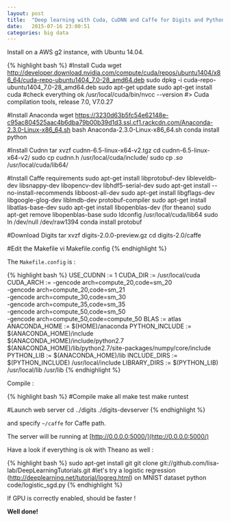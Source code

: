 ```yaml
---
layout: post
title:  "Deep learning with Cuda, CuDNN and Caffe for Digits and Python on Ubuntu 14.04"
date:   2015-07-16 23:00:51
categories: big data
---
```


Install on a AWS g2 instance, with Ubuntu 14.04.

{% highlight bash %}
#Install Cuda
wget http://developer.download.nvidia.com/compute/cuda/repos/ubuntu1404/x86_64/cuda-repo-ubuntu1404_7.0-28_amd64.deb
sudo dpkg -i cuda-repo-ubuntu1404_7.0-28_amd64.deb
sudo apt-get update
sudo apt-get install cuda
#check everything ok
/usr/local/cuda/bin/nvcc --version
#> Cuda compilation tools, release 7.0, V7.0.27

#Install Anaconda
wget https://3230d63b5fc54e62148e-c95ac804525aac4b6dba79b00b39d1d3.ssl.cf1.rackcdn.com/Anaconda-2.3.0-Linux-x86_64.sh
bash Anaconda-2.3.0-Linux-x86_64.sh
conda install python

#Install Cudnn
tar xvzf cudnn-6.5-linux-x64-v2.tgz
cd cudnn-6.5-linux-x64-v2/
sudo cp cudnn.h /usr/local/cuda/include/
sudo cp *.so* /usr/local/cuda/lib64/

#Install Caffe requirements
sudo apt-get install libprotobuf-dev libleveldb-dev libsnappy-dev libopencv-dev libhdf5-serial-dev
sudo apt-get install --no-install-recommends libboost-all-dev
sudo apt-get install libgflags-dev libgoogle-glog-dev liblmdb-dev protobuf-compiler
sudo apt-get install libatlas-base-dev
sudo apt-get install libopenblas-dev (for theano)
sudo apt-get remove libopenblas-base
sudo ldconfig /usr/local/cuda/lib64
sudo ln /dev/null /dev/raw1394
conda install protobuf  

#Download Digits
tar xvzf digits-2.0.0-preview.gz
cd digits-2.0/caffe

#Edit the Makefile
vi Makefile.config
{% endhighlight %}

The `Makefile.config` is :

{% highlight bash %}
USE_CUDNN := 1
CUDA_DIR := /usr/local/cuda
CUDA_ARCH := -gencode arch=compute_20,code=sm_20 \
                -gencode arch=compute_20,code=sm_21 \
                -gencode arch=compute_30,code=sm_30 \
                -gencode arch=compute_35,code=sm_35 \
                -gencode arch=compute_50,code=sm_50 \
                -gencode arch=compute_50,code=compute_50
BLAS := atlas
ANACONDA_HOME := $(HOME)/anaconda
PYTHON_INCLUDE := $(ANACONDA_HOME)/include \
                $(ANACONDA_HOME)/include/python2.7 \
                $(ANACONDA_HOME)/lib/python2.7/site-packages/numpy/core/include \
PYTHON_LIB := $(ANACONDA_HOME)/lib
INCLUDE_DIRS := $(PYTHON_INCLUDE) /usr/local/include
LIBRARY_DIRS := $(PYTHON_LIB) /usr/local/lib /usr/lib
{% endhighlight %}

Compile :

{% highlight bash %}
#Compile
make all
make test
make runtest

#Launch web server
cd ../digits
./digits-devserver
{% endhighlight %}

and specify `~/caffe` for Caffe path.

The server will be running at [http://0.0.0.0:5000/](http://0.0.0.0:5000/)

Have a look if everything is ok with Theano as well :

{% highlight bash %}
sudo apt-get install git
git clone git://github.com/lisa-lab/DeepLearningTutorials.git
#let's try a logistic regression (http://deeplearning.net/tutorial/logreg.html) on MNIST dataset
python code/logistic_sgd.py
{% endhighlight %}

If GPU is correctly enabled, should be faster !

**Well done!**
